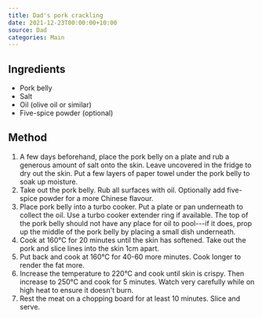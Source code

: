 ```yaml
---
title: Dad's pork crackling
date: 2021-12-23T00:00:00+10:00
source: Dad
categories: Main
---
```


## Ingredients
* Pork belly
* Salt
* Oil (olive oil or similar)
* Five-spice powder (optional)

## Method
1. A few days beforehand, place the pork belly on a plate and rub a generous amount of salt onto the skin. Leave uncovered in the fridge to dry out the skin. Put a few layers of paper towel under the pork belly to soak up moisture.
2. Take out the pork belly. Rub all surfaces with oil. Optionally add five-spice powder for a more Chinese flavour.
3. Place pork belly into a turbo cooker. Put a plate or pan underneath to collect the oil. Use a turbo cooker extender ring if available. The top of the pork belly should not have any place for oil to pool---if it does, prop up the middle of the pork belly by placing a small dish underneath.
4. Cook at 160°C for 20 minutes until the skin has softened. Take out the pork and slice lines into the skin 1cm apart.
5. Put back and cook at 160°C for 40-60 more minutes. Cook longer to render the fat more.
6. Increase the temperature to 220°C and cook until skin is crispy. Then increase to 250°C and cook for 5 minutes. Watch very carefully while on high heat to ensure it doesn't burn.
7. Rest the meat on a chopping board for at least 10 minutes. Slice and serve.